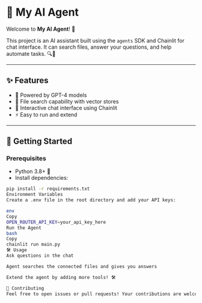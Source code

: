 # 🤖 My AI Agent

Welcome to **My AI Agent**! 🚀

This project is an AI assistant built using the `agents` SDK and Chainlit for chat interface. It can search files, answer your questions, and help automate tasks. 🔍📂

---

## ✨ Features

- 🧠 Powered by GPT-4 models  
- 🔎 File search capability with vector stores  
- 💬 Interactive chat interface using Chainlit  
- ⚡️ Easy to run and extend  

---

## 🚀 Getting Started

### Prerequisites

- Python 3.8+ 🐍  
- Install dependencies:

```bash
pip install -r requirements.txt
Environment Variables
Create a .env file in the root directory and add your API keys:

env
Copy
OPEN_ROUTER_API_KEY=your_api_key_here
Run the Agent
bash
Copy
chainlit run main.py
🛠 Usage
Ask questions in the chat

Agent searches the connected files and gives you answers

Extend the agent by adding more tools! 🛠️

🤝 Contributing
Feel free to open issues or pull requests! Your contributions are welcome. 🙌
